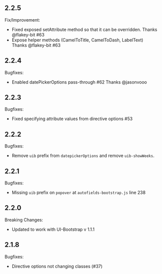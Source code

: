 ## 2.2.5

Fix/Improvement: 

 - Fixed exposed setAttribute method so that it can be overridden. Thanks @flakey-bit #63
 - Expose helper methods (CamelToTitle, CamelToDash, LabelText) Thanks @flakey-bit #63

## 2.2.4

Bugfixes:

 - Enabled datePickerOptions pass-through #62 Thanks @jasonvooo

## 2.2.3

Bugfixes:

 - Fixed specifying attribute values from directive options #53

## 2.2.2

Bugfixes:

 - Remove `uib` prefix from `datepickerOptions` and remove `uib-showWeeks`.

## 2.2.1

Bugfixes:

 - Missing `uib` prefix on `popover` at `autofields-bootstrap.js` line 238 

## 2.2.0

Breaking Changes:

 - Updated to work with UI-Bootstrap v 1.1.1

## 2.1.8

Bugfixes:

  - Directive options not changing classes (#37)
